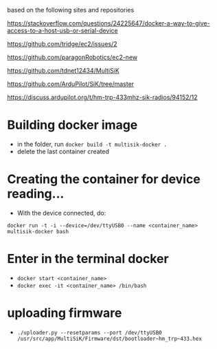 based on the following sites and repositories

https://stackoverflow.com/questions/24225647/docker-a-way-to-give-access-to-a-host-usb-or-serial-device

https://github.com/tridge/ec2/issues/2

https://github.com/paragonRobotics/ec2-new

https://github.com/tdnet12434/MultiSiK

https://github.com/ArduPilot/SiK/tree/master

https://discuss.ardupilot.org/t/hm-trp-433mhz-sik-radios/94152/12

# Building docker image
- in the folder, run `docker build -t multisik-docker .`
- delete the last container created

# Creating the container for device reading...
- With the device connected, do:

`docker run -t -i --device=/dev/ttyUSB0 --name <container_name> multisik-docker bash`

# Enter in the terminal docker
- `docker start <container_name>`
- `docker exec -it <container_name> /bin/bash`

# uploading firmware
- `./uploader.py --resetparams --port /dev/ttyUSB0 /usr/src/app/MultiSiK/Firmware/dst/bootloader~hm_trp~433.hex`

